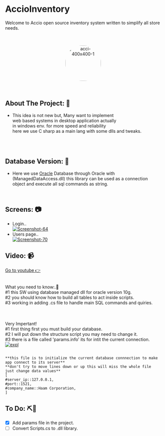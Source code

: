 # AccioInventory
Welcome to Accio open source inventory system written to simplify all store needs. </br></br></br>
<p align="center">
<a href="https://imgbb.com/" align="center"><img src="https://i.ibb.co/7S1fgjB/acci-400x400-1.jpg" alt="acci-400x400-1" style="border-radius:54px; width: 115px;  display: block;
  margin-left: auto;
  margin-right: auto;"></a>
  </p>
</br>

<!-- ABOUT THE PROJECT -->
## About The Project: 💼</br>
* This idea is not new but, Many want to implement </br>web based systems in desktop application actually</br>in windows env. for more speed and reliability</br>here we use C sharp as a main lang with some dlls and tweaks.

</br></br>

<!-- ABOUT THE PROJECT -->
## Database Version: 💉</br>
* Here we use <a href="https://en.wikipedia.org/wiki/Oracle_Database">Oracle</a> Database through Oracle with (ManagedDataAccess.dll) this library can be used as 
a connection object and execute all sql commands as string.

</br>

<!-- SCREENS -->
## Screens: 📷</br>

* Login.. </br>
<a href="https://ibb.co/fXKxrHT"><img src="https://i.ibb.co/kGrSqXP/Screenshot-64.png" alt="Screenshot-64" ></a>
* Users page.. </br>
<a href="https://ibb.co/mqWyVnH"><img src="https://i.ibb.co/QNwH3W6/Screenshot-70.png" alt="Screenshot-70" border="0"></a>

<!-- VIDEO -->
## Video: 📹</br>
<div>
<a href="https://www.youtube.com/embed/r95LhQzBCRA">Go to youtube 👉</a> 

    
</div>

 
</br>

What you need to know:.🫡 </br>
#1 this SW using database managed dll for oracle version 10g.<br>
#2 you should know how to build all tables to act inside scripts.<br>
#3 working in adding .cs file to handle main SQL commands and quiries.<br>
</br></br></br>
Very Impertant!</br>
#1 first thing first you must build your database.</br>
#2 I will put down the structure script you may need to change it.</br>
#3 there is a file called 'params.info' its for intit the current connection.</br>
<a href="https://imgbb.com/"><img src="https://i.ibb.co/ZmY8D0W/expl.png" alt="expl" border="0"></a>
````
 
**this file is to initialize the current database connnection to make app connect to its server**
**don't try to move lines down or up this will miss the whole file just change data values**
[
#server_ip::127.0.0.1,
#port::1521,
#company_name::Haam Corporation,
]

````
<!-- VIDEO -->
## To Do: ⛏️🤦</br>
- [x] Add params file in the project.
- [ ] Convert Scripts.cs to .dll library.